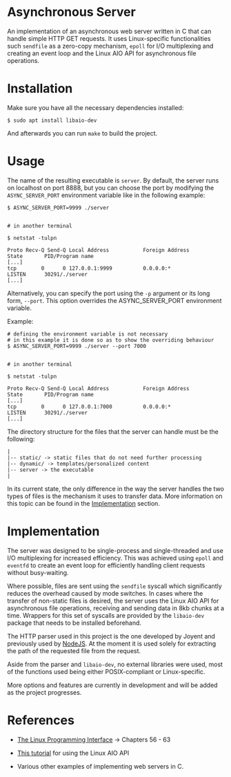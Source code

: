 # Asynchronous Server

An implementation of an asynchronous web server written in C that
can handle simple HTTP GET requests. It uses Linux-specific functionalities
such `sendfile` as a zero-copy mechanism, `epoll` for I/O multiplexing and
creating an event loop and the Linux AIO API for asynchronous file operations.

# Installation

Make sure you have all the necessary dependencies installed:

```
$ sudo apt install libaio-dev
```

And afterwards you can run `make` to build the project.

# Usage

The name of the resulting executable is `server`.
By default, the server runs on localhost on port 8888,
but you can choose the port by modifying the `ASYNC_SERVER_PORT`
environment variable like in the following example:

```console
$ ASYNC_SERVER_PORT=9999 ./server


# in another terminal

$ netstat -tulpn

Proto Recv-Q Send-Q Local Address           Foreign Address         State       PID/Program name
[...]
tcp        0      0 127.0.0.1:9999          0.0.0.0:*               LISTEN      30291/./server
[...]

```

Alternatively, you can specify the port using the `-p`
argument or its long form, `--port`. This option overrides the ASYNC_SERVER_PORT environment
variable.

Example:

```console
# defining the environment variable is not necessary
# in this example it is done so as to show the overriding behaviour
$ ASYNC_SERVER_PORT=9999 ./server --port 7000


# in another terminal

$ netstat -tulpn

Proto Recv-Q Send-Q Local Address           Foreign Address         State       PID/Program name
[...]
tcp        0      0 127.0.0.1:7000          0.0.0.0:*               LISTEN      30291/./server
[...]

```

The directory structure for the files that the server can handle
must be the following:
```
|
|-- static/ -> static files that do not need further processing
|-- dynamic/ -> templates/personalized content
|-- server -> the executable
|
```
In its current state, the only difference in the way the server
handles the two types of files is the mechanism it uses to transfer
data. More information on this topic can be found in the
[Implementation](#implementation) section.


# Implementation

The server was designed to be single-process and single-threaded and use I/O multiplexing
for increased efficiency. This was achieved using `epoll` and `eventfd` to create an event
loop for efficiently handling client requests without busy-waiting.

Where possible, files are sent using the `sendfile` syscall which
significantly reduces the overhead caused by mode switches. In cases where the transfer of
non-static files is desired, the server uses the Linux AIO API for asynchronous file
operations, receiving and sending data in 8kb chunks at a time. Wrappers for this
set of syscalls are provided by the `libaio-dev` package that needs to be installed
beforehand.

The HTTP parser used in this project is the one developed by Joyent and previously
used by [NodeJS](https://github.com/nodejs/http-parser). At the moment it is used solely for
extracting the path of the requested file from the request.

Aside from the parser and `libaio-dev`, no external libraries were used, most of the
functions used being either POSIX-compliant or Linux-specific.

More options and features are currently in development and will be added
as the project progresses.

# References

* [The Linux Programming Interface](https://man7.org/tlpi/)
-> Chapters 56 - 63

* [This tutorial](https://github.com/littledan/linux-aio)
 for using the Linux AIO API

* Various other examples of implementing web servers in C.